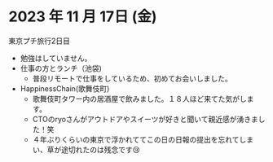 # 2023 年 11 月 17日 (金)
東京プチ旅行2日目
- 勉強はしていません。
- 仕事の方とランチ（池袋)
  - 普段リモートで仕事をしているため、初めてお会いしました。
- HappinessChain(歌舞伎町)
  - 歌舞伎町タワー内の居酒屋で飲みました。１８人ほど来てた気がします。
  - CTOのryoさんがアウトドアやスイーツが好きと聞いて親近感が湧きました！笑
  - ４年ぶりくらいの東京で浮かれててこの日の日報の提出を忘れてしまい、草が途切れたのは残念です😢
